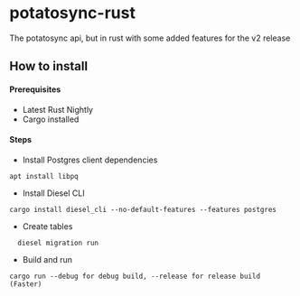 # potatosync-rust
The potatosync api, but in rust with some added features for the v2 release

## How to install
#### Prerequisites
* Latest Rust Nightly
* Cargo installed

#### Steps

* Install Postgres client dependencies
```
apt install libpq
```
* Install Diesel CLI 
```
cargo install diesel_cli --no-default-features --features postgres
``` 
* Create tables
```
  diesel migration run
```
* Build and run
```
cargo run --debug for debug build, --release for release build (Faster)
```
